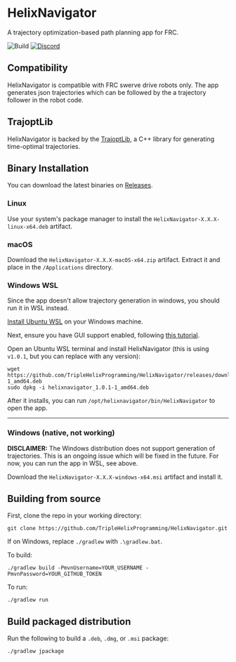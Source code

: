 # HelixNavigator

A trajectory optimization-based path planning app for FRC.

![Build](https://github.com/TripleHelixProgramming/HelixNavigator/actions/workflows/build.yml/badge.svg)
[![Discord](https://img.shields.io/discord/975739302933856277?color=%23738ADB&label=Join%20our%20Discord&logo=discord&logoColor=white)](https://discord.gg/ad2EEZZwsS)

## Compatibility

HelixNavigator is compatible with FRC swerve drive robots only. The app generates json trajectories which can be followed by the a trajectory follower in the robot code.

## TrajoptLib

HelixNavigator is backed by the [TrajoptLib](https://github.com/SleipnirGroup/TrajoptLib), a C++ library for generating time-optimal trajectories.

## Binary Installation

You can download the latest binaries on [Releases](https://github.com/TripleHelixProgramming/HelixNavigator/releases).

### Linux

Use your system's package manager to install the `HelixNavigator-X.X.X-linux-x64.deb` artifact.

### macOS

Download the `HelixNavigator-X.X.X-macOS-x64.zip` artifact. Extract it and place in the `/Applications` directory.

### Windows WSL

Since the app doesn't allow trajectory generation in windows, you should run it in WSL instead.

[Install Ubuntu WSL](https://ubuntu.com/tutorials/install-ubuntu-on-wsl2-on-windows-10) on your Windows machine.

Next, ensure you have GUI support enabled, following [this tutorial](https://learn.microsoft.com/en-us/windows/wsl/tutorials/gui-apps).

Open an Ubuntu WSL terminal and install HelixNavigator (this is using `v1.0.1`, but you can replace with any version):

```
wget https://github.com/TripleHelixProgramming/HelixNavigator/releases/download/v1.0.1/helixnavigator_1.0.1-1_amd64.deb
sudo dpkg -i helixnavigator_1.0.1-1_amd64.deb
```

After it installs, you can run `/opt/helixnavigator/bin/HelixNavigator` to open the app.

------

### Windows (native, not working)

**DISCLAIMER:** The Windows distribution does not support generation of trajectories. This is an ongoing issue which will be fixed in the future. For now, you can run the app in WSL, see above.

Download the `HelixNavigator-X.X.X-windows-x64.msi` artifact and install it.

## Building from source

First, clone the repo in your working directory:
```
git clone https://github.com/TripleHelixProgramming/HelixNavigator.git
```

If on Windows, replace `./gradlew` with `.\gradlew.bat`.

To build:
```
./gradlew build -PmvnUsername=YOUR_USERNAME -PmvnPassword=YOUR_GITHUB_TOKEN
```

To run:
```
./gradlew run
```

## Build packaged distribution

Run the following to build a `.deb`, `.dmg`, or `.msi` package:

```
./gradlew jpackage
```
